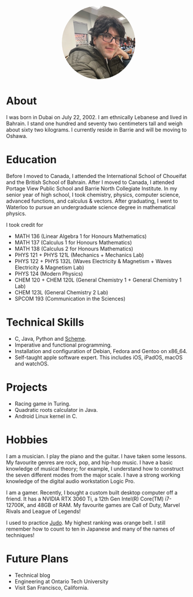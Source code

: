 <div style="text-align: center; margin: 20px 0;">
  <img src="/assets/img/profile.jpeg" alt="Mohamad Jad Chaker" style="border-radius: 50%; width: 200px; height: 200px; object-fit: cover;">
</div>

# About
I was born in Dubai on July 22, 2002. I am ethnically Lebanese and lived in Bahrain. I stand one hundred and seventy two centimeters tall and weigh about sixty two kilograms. I currently reside in Barrie and will be moving to Oshawa.

# Education
Before I moved to Canada, I attended the International School of Choueifat and the British School of Bahrain. After I moved to Canada, I attended Portage View Public School and Barrie North Collegiate Institute. In my senior year of high school, I took chemistry, physics, computer science, advanced functions, and calculus & vectors. After graduating, I went to Waterloo to pursue an undergraduate science degree in mathematical physics.

I took credit for
- MATH 136 (Linear Algebra 1 for Honours Mathematics)
- MATH 137 (Calculus 1 for Honours Mathematics)
- MATH 138 (Calculus 2 for Honours Mathematics)
- PHYS 121 + PHYS 121L (Mechanics + Mechanics Lab)
- PHYS 122 + PHYS 132L (Waves Electricity & Magnetism + Waves Electricity & Magnetism Lab)
- PHYS 124 (Modern Physics)
- CHEM 120 + CHEM 120L (General Chemistry 1 + General Chemistry 1 Lab)
- CHEM 123L (General Chemistry 2 Lab)
- SPCOM 193 (Communication in the Sciences)

# Technical Skills
- C, Java, Python and [Scheme](https://www.scheme.org). 
- Imperative and functional programming.  
- Installation and configuration of Debian, Fedora and Gentoo on x86_64.
- Self-taught apple software expert. This includes iOS, iPadOS, macOS and watchOS.

# Projects
- Racing game in Turing.
- Quadratic roots calculator in Java.
- Android Linux kernel in C.

# Hobbies
I am a musician. I play the piano and the guitar. I have taken some lessons. My favourite genres are rock, pop, and hip-hop music. I have a basic knowledge of musical theory; for example, I understand how to construct the seven different modes from the major scale. I have a strong working knowledge of the digital audio workstation Logic Pro. 

I am a gamer. Recently, I bought a custom built desktop computer off a friend. It has a NVIDIA RTX 3060 Ti, a 12th Gen Intel(R) Core(TM) i7-12700K, and 48GB of RAM. My favourite games are Call of Duty, Marvel Rivals and League of Legends! 

I used to practice [Judo](https://en.wikipedia.org/wiki/Judo). My highest ranking was orange belt. I still remember how to count to ten in Japanese and many of the names of techniques!

# Future Plans
- Technical blog
- Engineering at Ontario Tech University
- Visit San Francisco, California.
